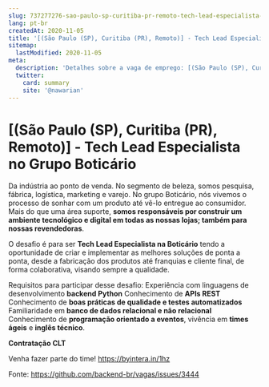 ```yaml
---
slug: 737277276-sao-paulo-sp-curitiba-pr-remoto-tech-lead-especialista-no-grupo-boticario
lang: pt-br
createdAt: 2020-11-05
title: '[(São Paulo (SP), Curitiba (PR), Remoto)] - Tech Lead Especialista no Grupo Boticário - Vaga de Emprego'
sitemap:
  lastModified: 2020-11-05
meta:
  description: 'Detalhes sobre a vaga de emprego: [(São Paulo (SP), Curitiba (PR), Remoto)] - Tech Lead Especialista no Grupo Boticário'
  twitter:
    card: summary
    site: '@nawarian'
---
```


# [(São Paulo (SP), Curitiba (PR), Remoto)] - Tech Lead Especialista no Grupo Boticário

Da indústria ao ponto de venda. No segmento de beleza, somos pesquisa, fábrica, logística, marketing e varejo. No grupo Boticário, nós vivemos o processo de sonhar com um produto até vê-lo entregue ao consumidor. Mais do que uma área suporte, **somos responsáveis por construir um ambiente tecnológico e digital em todas as nossas lojas; também para nossas revendedoras**.

O desafio é para ser **Tech Lead Especialista na Boticário** tendo a oportunidade de criar e implementar as melhores soluções de ponta a ponta, desde a fabricação dos produtos até franquias e cliente final, de forma colaborativa, visando sempre a qualidade.

Requisitos para participar desse desafio:
Experiência com linguagens de desenvolvimento **backend Python**
Conhecimento de **APIs REST**
Conhecimento de **boas práticas de qualidade e testes automatizados**
Familiaridade em **banco de dados relacional e não relacional**
Conhecimento de **programação orientado a eventos**, vivência em **times ágeis** e **inglês técnico**. 

**Contratação CLT**

Venha fazer parte do time!  https://byintera.in/1hz

Fonte: https://github.com/backend-br/vagas/issues/3444